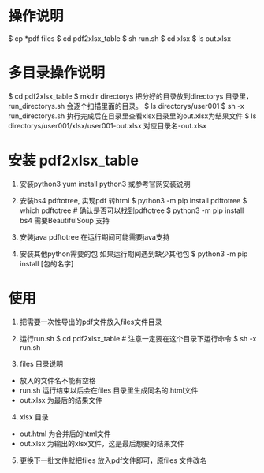 # 操作说明
$ cp *pdf files
$ cd pdf2xlsx_table
$ sh run.sh
$ cd xlsx
$ ls out.xlsx

# 多目录操作说明
$ cd pdf2xlsx_table
$ mkdir directorys
把分好的目录放到directorys 目录里，run_directorys.sh 会逐个扫描里面的目录。
$ ls directorys/user001
$ sh -x run_directorys.sh
执行完成后在目录里查看xlsx目录里的out.xlsx为结果文件
$ ls directorys/user001/xlsx/user001-out.xlsx
对应目录名-out.xlsx

# 安装 pdf2xlsx_table

1. 安装python3
yum install python3
或参考官网安装说明

2. 安装bs4 pdftotree, 实现pdf 转html
$ python3 -m pip install pdftotree
$ which pdftotree   # 确认是否可以找到pdftotree
$ python3 -m pip install bs4
需要BeautifulSoup 支持

3. 安装java
pdftotree 在运行期间可能需要java支持

4. 安装其他python需要的包
如果运行期间遇到缺少其他包
$ python3 -m pip install [包的名字]


# 使用

1. 把需要一次性导出的pdf文件放入files文件目录

2. 运行run.sh
$ cd pdf2xlsx_table  # 注意一定要在这个目录下运行命令
$ sh -x run.sh

3. files 目录说明
- 放入的文件名不能有空格
- run.sh 运行结束以后会在files 目录里生成同名的.html文件
- out.xlsx 为最后的结果文件

4. xlsx 目录
- out.html 为合并后的html文件
- out.xlsx 为输出的xlsx文件，这是最后想要的结果文件


5. 更换下一批文件就把files 放入pdf文件即可，原files 文件改名
